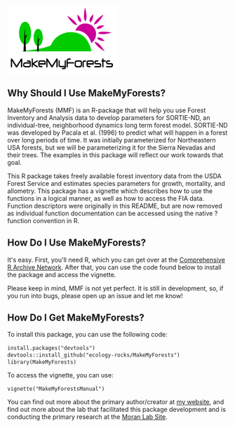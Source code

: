 ![MakeMyForests](makemyforestslogo.png) 

## Why Should I Use MakeMyForests?

MakeMyForests (MMF) is an R-package that will help you use Forest Inventory and Analysis data to develop parameters for SORTIE-ND, an individual-tree, neighborhood dynamics long term forest model. SORTIE-ND was developed by Pacala et al. (1996) to predict what will happen in a forest over long periods of time. It was initially parameterized for Northeastern USA forests, but we will be parameterizing it for the Sierra Nevadas and their trees. The examples in this package will reflect our work towards that goal. 

This R package takes freely available forest inventory data from the USDA Forest Service and estimates species parameters for growth, mortality, and allometry.  This package has a vignette which describes how to use the functions in a logical manner, as well as how to access the FIA data.  Function descriptors were originally in this README, but are now removed as individual function documentation can be accessed using the native ?function convention in R. 

## How Do I Use MakeMyForests?

It's easy. First, you'll need R, which you can get over at the [Comprehensive R Archive Network](https://cran.r-project.org/). After that, you can use the code found below to install the package and access the vignette.

Please keep in mind, MMF is not yet perfect. It is still in development, so, if you run into bugs, please open up an issue and let me know!

## How Do I Get MakeMyForests?

To install this package, you can use the following code:

    install.packages("devtools")
    devtools::install_github("ecology-rocks/MakeMyForests")
    library(MakeMyForests)

To access the vignette, you can use:

    vignette("MakeMyForestsManual")
    
You can find out more about the primary author/creator at [my website](http://www.samldavisphd.com),  and find out more about the lab that facilitated this package development and is conducting the primary research at the [Moran Lab Site](https://sites.google.com/site/moranplantlab/).
